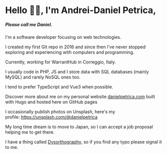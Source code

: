 # Hello 👋🏻, I'm Andrei-Daniel Petrica, 
##### Please call me Daniel.
I'm a software developer focusing on web technologies.

I created my first Git repo in 2016 and since then I've never stopped exploring and experiencing with computers and programming.

Currently, working for WarrantHub in Correggio, Italy.

I usually code in PHP, JS and I store data with SQL databases (mainly MySQL) and rarely NoSQL ones too. 

I tend to prefer TypeScript and Vue3 when possible. 

Discover more about me on my personal website [danielpetrica.com](https://danielpetrica.com) built with Hugo and hosted here on GitHub pages

I occasionally publish photos on Unsplash, here's my profile: https://unsplash.com/@danielpetrica

My long time dream is to move to Japan, so I can accept a job proposal helping me to get there.

I have a thing called [Dysorthography](https://en.wikipedia.org/wiki/Dysorthography), so if you find any typo please signal it to me.

